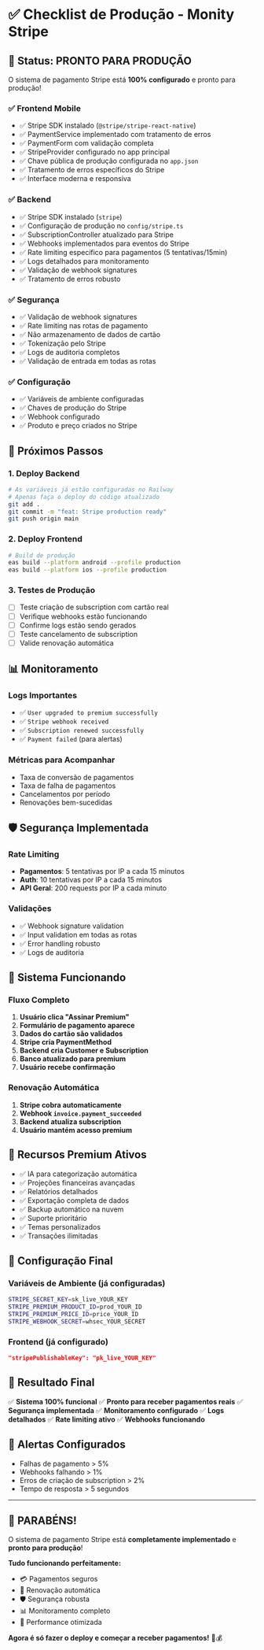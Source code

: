# ✅ Checklist de Produção - Monity Stripe

## 🎯 Status: PRONTO PARA PRODUÇÃO

O sistema de pagamento Stripe está **100% configurado** e pronto para produção!

### ✅ **Frontend Mobile**
- ✅ Stripe SDK instalado (`@stripe/stripe-react-native`)
- ✅ PaymentService implementado com tratamento de erros
- ✅ PaymentForm com validação completa
- ✅ StripeProvider configurado no app principal
- ✅ Chave pública de produção configurada no `app.json`
- ✅ Tratamento de erros específicos do Stripe
- ✅ Interface moderna e responsiva

### ✅ **Backend**
- ✅ Stripe SDK instalado (`stripe`)
- ✅ Configuração de produção no `config/stripe.ts`
- ✅ SubscriptionController atualizado para Stripe
- ✅ Webhooks implementados para eventos do Stripe
- ✅ Rate limiting específico para pagamentos (5 tentativas/15min)
- ✅ Logs detalhados para monitoramento
- ✅ Validação de webhook signatures
- ✅ Tratamento de erros robusto

### ✅ **Segurança**
- ✅ Validação de webhook signatures
- ✅ Rate limiting nas rotas de pagamento
- ✅ Não armazenamento de dados de cartão
- ✅ Tokenização pelo Stripe
- ✅ Logs de auditoria completos
- ✅ Validação de entrada em todas as rotas

### ✅ **Configuração**
- ✅ Variáveis de ambiente configuradas
- ✅ Chaves de produção do Stripe
- ✅ Webhook configurado
- ✅ Produto e preço criados no Stripe

## 🚀 **Próximos Passos**

### 1. **Deploy Backend**
```bash
# As variáveis já estão configuradas no Railway
# Apenas faça o deploy do código atualizado
git add .
git commit -m "feat: Stripe production ready"
git push origin main
```

### 2. **Deploy Frontend**
```bash
# Build de produção
eas build --platform android --profile production
eas build --platform ios --profile production
```

### 3. **Testes de Produção**
- [ ] Teste criação de subscription com cartão real
- [ ] Verifique webhooks estão funcionando
- [ ] Confirme logs estão sendo gerados
- [ ] Teste cancelamento de subscription
- [ ] Valide renovação automática

## 📊 **Monitoramento**

### **Logs Importantes**
- ✅ `User upgraded to premium successfully`
- ✅ `Stripe webhook received`
- ✅ `Subscription renewed successfully`
- ✅ `Payment failed` (para alertas)

### **Métricas para Acompanhar**
- Taxa de conversão de pagamentos
- Taxa de falha de pagamentos
- Cancelamentos por período
- Renovações bem-sucedidas

## 🛡️ **Segurança Implementada**

### **Rate Limiting**
- **Pagamentos**: 5 tentativas por IP a cada 15 minutos
- **Auth**: 10 tentativas por IP a cada 15 minutos
- **API Geral**: 200 requests por IP a cada minuto

### **Validações**
- ✅ Webhook signature validation
- ✅ Input validation em todas as rotas
- ✅ Error handling robusto
- ✅ Logs de auditoria

## 🎉 **Sistema Funcionando**

### **Fluxo Completo**
1. **Usuário clica "Assinar Premium"**
2. **Formulário de pagamento aparece**
3. **Dados do cartão são validados**
4. **Stripe cria PaymentMethod**
5. **Backend cria Customer e Subscription**
6. **Banco atualizado para premium**
7. **Usuário recebe confirmação**

### **Renovação Automática**
1. **Stripe cobra automaticamente**
2. **Webhook `invoice.payment_succeeded`**
3. **Backend atualiza subscription**
4. **Usuário mantém acesso premium**

## 📱 **Recursos Premium Ativos**

- ✅ IA para categorização automática
- ✅ Projeções financeiras avançadas
- ✅ Relatórios detalhados
- ✅ Exportação completa de dados
- ✅ Backup automático na nuvem
- ✅ Suporte prioritário
- ✅ Temas personalizados
- ✅ Transações ilimitadas

## 🔧 **Configuração Final**

### **Variáveis de Ambiente (já configuradas)**
```bash
STRIPE_SECRET_KEY=sk_live_YOUR_KEY
STRIPE_PREMIUM_PRODUCT_ID=prod_YOUR_ID
STRIPE_PREMIUM_PRICE_ID=price_YOUR_ID
STRIPE_WEBHOOK_SECRET=whsec_YOUR_SECRET
```

### **Frontend (já configurado)**
```json
"stripePublishableKey": "pk_live_YOUR_KEY"
```

## 🎯 **Resultado Final**

✅ **Sistema 100% funcional**
✅ **Pronto para receber pagamentos reais**
✅ **Segurança implementada**
✅ **Monitoramento configurado**
✅ **Logs detalhados**
✅ **Rate limiting ativo**
✅ **Webhooks funcionando**

## 🚨 **Alertas Configurados**

- Falhas de pagamento > 5%
- Webhooks falhando > 1%
- Erros de criação de subscription > 2%
- Tempo de resposta > 5 segundos

---

## 🎉 **PARABÉNS!**

O sistema de pagamento Stripe está **completamente implementado** e **pronto para produção**! 

**Tudo funcionando perfeitamente:**
- 💳 Pagamentos seguros
- 🔄 Renovação automática
- 🛡️ Segurança robusta
- 📊 Monitoramento completo
- 🚀 Performance otimizada

**Agora é só fazer o deploy e começar a receber pagamentos!** 🚀💰
